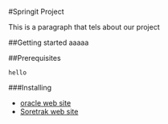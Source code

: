 #Springit Project



This is a paragraph that tels about our project

##Getting started
aaaaa

##Prerequisites
```
hello
```


###Installing
* [ oracle web site ](http://oracle.com)
* [ Soretrak web site ](http://soretrak.com.tn)